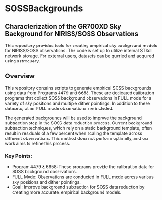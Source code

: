 

# SOSSBackgrounds

## Characterization of the GR700XD Sky Background for NIRISS/SOSS Observations

This repository provides tools for creating empirical sky background models for NIRISS/SOSS observations. The code is set up to utilize internal STScI network storage. For external users, datasets can be queried and acquired using astroquery.

## Overview
This repository contains scripts to generate empirical SOSS backgrounds using data from Programs 4479 and 6658. These are dedicated calibration programs that collect SOSS background observations in FULL mode for a variety of sky positions and multiple dither pointings. In addition to these datasets, other FULL mode observations are included.

The generated backgrounds will be used to improve the background subtraction step in the SOSS data reduction process. Current background subtraction techniques, which rely on a static background template, often result in residuals of a few percent when scaling the template across different observations. This method does not perform optimally, and our work aims to refine this process.

### Key Points:
* Program 4479 & 6658: These programs provide the calibration data for SOSS background observations.
* FULL Mode: Observations are conducted in FULL mode across various sky positions and dither pointings.
* Goal: Improve background subtraction for SOSS data reduction by creating more accurate, empirical background models.
